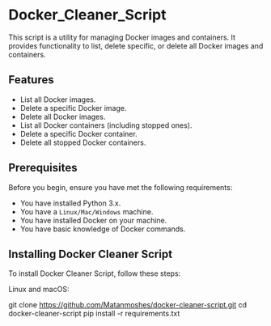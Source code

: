 # Docker_Cleaner_Script

This script is a utility for managing Docker images and containers. It provides functionality to list, delete specific, or delete all Docker images and containers.

## Features

- List all Docker images.
- Delete a specific Docker image.
- Delete all Docker images.
- List all Docker containers (including stopped ones).
- Delete a specific Docker container.
- Delete all stopped Docker containers.

## Prerequisites

Before you begin, ensure you have met the following requirements:

- You have installed Python 3.x.
- You have a `Linux/Mac/Windows` machine.
- You have installed Docker on your machine.
- You have basic knowledge of Docker commands.

## Installing Docker Cleaner Script

To install Docker Cleaner Script, follow these steps:

Linux and macOS:

git clone https://github.com/Matanmoshes/docker-cleaner-script.git
cd docker-cleaner-script
pip install -r requirements.txt
